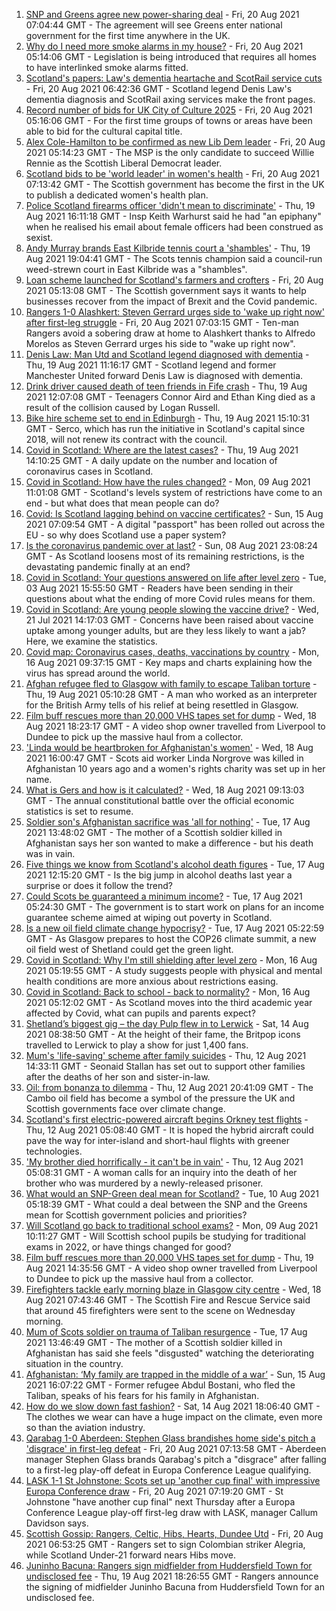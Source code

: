 1. [SNP and Greens agree new power-sharing deal](https://www.bbc.co.uk/news/uk-scotland-scotland-politics-58272209) - Fri, 20 Aug 2021 07:04:44 GMT - The agreement will see Greens enter national government for the first time anywhere in the UK.
2. [Why do I need more smoke alarms in my house?](https://www.bbc.co.uk/news/uk-scotland-58268855) - Fri, 20 Aug 2021 05:14:06 GMT - Legislation is being introduced that requires all homes to have interlinked smoke alarms fitted.
3. [Scotland's papers: Law's dementia heartache and ScotRail service cuts](https://www.bbc.co.uk/news/uk-scotland-58278309) - Fri, 20 Aug 2021 06:42:36 GMT - Scotland legend Denis Law's dementia diagnosis and ScotRail axing services make the front pages.
4. [Record number of bids for UK City of Culture 2025](https://www.bbc.co.uk/news/uk-england-58272630) - Fri, 20 Aug 2021 05:16:06 GMT - For the first time groups of towns or areas have been able to bid for the cultural capital title.
5. [Alex Cole-Hamilton to be confirmed as new Lib Dem leader](https://www.bbc.co.uk/news/uk-scotland-scotland-politics-58269259) - Fri, 20 Aug 2021 05:14:23 GMT - The MSP is the only candidate to succeed Willie Rennie as the Scottish Liberal Democrat leader.
6. [Scotland bids to be 'world leader' in women's health](https://www.bbc.co.uk/news/uk-scotland-58272191) - Fri, 20 Aug 2021 07:13:42 GMT - The Scottish government has become the first in the UK to publish a dedicated women's health plan.
7. [Police Scotland firearms officer 'didn't mean to discriminate'](https://www.bbc.co.uk/news/uk-scotland-58248645) - Thu, 19 Aug 2021 16:11:18 GMT - Insp Keith Warhurst said he had "an epiphany" when he realised his email about female officers had been construed as sexist.
8. [Andy Murray brands East Kilbride tennis court a 'shambles'](https://www.bbc.co.uk/news/uk-scotland-glasgow-west-58275264) - Thu, 19 Aug 2021 19:04:41 GMT - The Scots tennis champion said a council-run weed-strewn court in East Kilbride was a "shambles".
9. [Loan scheme launched for Scotland's farmers and crofters](https://www.bbc.co.uk/news/uk-scotland-scotland-business-58274235) - Fri, 20 Aug 2021 05:13:08 GMT - The Scottish government says it wants to help businesses recover from the impact of Brexit and the Covid pandemic.
10. [Rangers 1-0 Alashkert: Steven Gerrard urges side to 'wake up right now' after first-leg struggle](https://www.bbc.co.uk/sport/football/58215309) - Fri, 20 Aug 2021 07:03:15 GMT - Ten-man Rangers avoid a sobering draw at home to Alashkert thanks to Alfredo Morelos as Steven Gerrard urges his side to "wake up right now".
11. [Denis Law: Man Utd and Scotland legend diagnosed with dementia](https://www.bbc.co.uk/sport/football/58268041) - Thu, 19 Aug 2021 11:16:17 GMT - Scotland legend and former Manchester United forward Denis Law is diagnosed with dementia.
12. [Drink driver caused death of teen friends in Fife crash](https://www.bbc.co.uk/news/uk-scotland-58269830) - Thu, 19 Aug 2021 12:07:08 GMT - Teenagers Connor Aird and Ethan King died as a result of the collision caused by Logan Russell.
13. [Bike hire scheme set to end in Edinburgh](https://www.bbc.co.uk/news/uk-scotland-edinburgh-east-fife-58272187) - Thu, 19 Aug 2021 15:10:31 GMT - Serco, which has run the initiative in Scotland's capital since 2018, will not renew its contract with the council.
14. [Covid in Scotland: Where are the latest cases?](https://www.bbc.co.uk/news/uk-scotland-53511877) - Thu, 19 Aug 2021 14:10:25 GMT - A daily update on the number and location of coronavirus cases in Scotland.
15. [Covid in Scotland: How have the rules changed?](https://www.bbc.co.uk/news/uk-scotland-53166816) - Mon, 09 Aug 2021 11:01:08 GMT - Scotland's levels system of restrictions have come to an end - but what does that mean people can do?
16. [Covid: Is Scotland lagging behind on vaccine certificates?](https://www.bbc.co.uk/news/uk-scotland-57519070) - Sun, 15 Aug 2021 07:09:54 GMT - A digital "passport" has been rolled out across the EU - so why does Scotland use a paper system?
17. [Is the coronavirus pandemic over at last?](https://www.bbc.co.uk/news/uk-scotland-58112939) - Sun, 08 Aug 2021 23:08:24 GMT - As Scotland loosens most of its remaining restrictions, is the devastating pandemic finally at an end?
18. [Covid in Scotland: Your questions answered on life after level zero](https://www.bbc.co.uk/news/uk-scotland-58071989) - Tue, 03 Aug 2021 15:55:50 GMT - Readers have been sending in their questions about what the ending of more Covid rules means for them.
19. [Covid in Scotland: Are young people slowing the vaccine drive?](https://www.bbc.co.uk/news/uk-scotland-57915106) - Wed, 21 Jul 2021 14:17:03 GMT - Concerns have been raised about vaccine uptake among younger adults, but are they less likely to want a jab? Here, we examine the statistics.
20. [Covid map: Coronavirus cases, deaths, vaccinations by country](https://www.bbc.co.uk/news/world-51235105) - Mon, 16 Aug 2021 09:37:15 GMT - Key maps and charts explaining how the virus has spread around the world.
21. [Afghan refugee fled to Glasgow with family to escape Taliban torture](https://www.bbc.co.uk/news/uk-scotland-58256884) - Thu, 19 Aug 2021 05:10:28 GMT - A man who worked as an interpreter for the British Army tells of his relief at being resettled in Glasgow.
22. [Film buff rescues more than 20,000 VHS tapes set for dump](https://www.bbc.co.uk/news/uk-scotland-tayside-central-58261702) - Wed, 18 Aug 2021 18:23:17 GMT - A video shop owner travelled from Liverpool to Dundee to pick up the massive haul from a collector.
23. ['Linda would be heartbroken for Afghanistan's women'](https://www.bbc.co.uk/news/uk-scotland-highlands-islands-58256706) - Wed, 18 Aug 2021 16:00:47 GMT - Scots aid worker Linda Norgrove was killed in Afghanistan 10 years ago and a women's rights charity was set up in her name.
24. [What is Gers and how is it calculated?](https://www.bbc.co.uk/news/uk-scotland-45271076) - Wed, 18 Aug 2021 09:13:03 GMT - The annual constitutional battle over the official economic statistics is set to resume.
25. [Soldier son's Afghanistan sacrifice was 'all for nothing'](https://www.bbc.co.uk/news/uk-scotland-north-east-orkney-shetland-58241459) - Tue, 17 Aug 2021 13:48:02 GMT - The mother of a Scottish soldier killed in Afghanistan says her son wanted to make a difference - but his death was in vain.
26. [Five things we know from Scotland's alcohol death figures](https://www.bbc.co.uk/news/uk-scotland-58243861) - Tue, 17 Aug 2021 12:15:20 GMT - Is the big jump in alcohol deaths last year a surprise or does it follow the trend?
27. [Could Scots be guaranteed a minimum income?](https://www.bbc.co.uk/news/uk-scotland-scotland-politics-58230375) - Tue, 17 Aug 2021 05:24:30 GMT - The government is to start work on plans for an income guarantee scheme aimed at wiping out poverty in Scotland.
28. [Is a new oil field climate change hypocrisy?](https://www.bbc.co.uk/news/uk-scotland-57762927) - Tue, 17 Aug 2021 05:22:59 GMT - As Glasgow prepares to host the COP26 climate summit, a new oil field west of Shetland could get the green light.
29. [Covid in Scotland: Why I'm still shielding after level zero](https://www.bbc.co.uk/news/uk-scotland-highlands-islands-58223749) - Mon, 16 Aug 2021 05:19:55 GMT - A study suggests people with physical and mental health conditions are more anxious about restrictions easing.
30. [Covid in Scotland: Back to school - back to normality?](https://www.bbc.co.uk/news/uk-scotland-58214870) - Mon, 16 Aug 2021 05:12:02 GMT - As Scotland moves into the third academic year affected by Covid, what can pupils and parents expect?
31. [Shetland’s biggest gig – the day Pulp flew in to Lerwick](https://www.bbc.co.uk/news/uk-scotland-north-east-orkney-shetland-57599869) - Sat, 14 Aug 2021 08:38:50 GMT - At the height of their fame, the Britpop icons travelled to Lerwick to play a show for just 1,400 fans.
32. [Mum's 'life-saving' scheme after family suicides](https://www.bbc.co.uk/news/uk-scotland-58185754) - Thu, 12 Aug 2021 14:33:11 GMT - Seonaid Stallan has set out to support other families after the deaths of her son and sister-in-law.
33. [Oil: from bonanza to dilemma](https://www.bbc.co.uk/news/uk-scotland-scotland-business-58195442) - Thu, 12 Aug 2021 20:41:09 GMT - The Cambo oil field has become a symbol of the pressure the UK and Scottish governments face over climate change.
34. [Scotland's first electric-powered aircraft begins Orkney test flights](https://www.bbc.co.uk/news/uk-scotland-north-east-orkney-shetland-58177865) - Thu, 12 Aug 2021 05:08:40 GMT - It is hoped the hybrid aircraft could pave the way for inter-island and short-haul flights with greener technologies.
35. ['My brother died horrifically - it can't be in vain'](https://www.bbc.co.uk/news/uk-scotland-north-east-orkney-shetland-58177868) - Thu, 12 Aug 2021 05:08:31 GMT - A woman calls for an inquiry into the death of her brother who was murdered by a newly-released prisoner.
36. [What would an SNP-Green deal mean for Scotland?](https://www.bbc.co.uk/news/uk-scotland-scotland-politics-58143753) - Tue, 10 Aug 2021 05:18:39 GMT - What could a deal between the SNP and the Greens mean for Scottish government policies and priorities?
37. [Will Scotland go back to traditional school exams?](https://www.bbc.co.uk/news/uk-scotland-58139111) - Mon, 09 Aug 2021 10:11:27 GMT - Will Scottish school pupils be studying for traditional exams in 2022, or have things changed for good?
38. [Film buff rescues more than 20,000 VHS tapes set for dump](https://www.bbc.co.uk/news/uk-scotland-tayside-central-58273051) - Thu, 19 Aug 2021 14:35:56 GMT - A video shop owner travelled from Liverpool to Dundee to pick up the massive haul from a collector.
39. [Firefighters tackle early morning blaze in Glasgow city centre](https://www.bbc.co.uk/news/uk-scotland-58255126) - Wed, 18 Aug 2021 07:43:46 GMT - The Scottish Fire and Rescue Service said that around 45 firefighters were sent to the scene on Wednesday morning.
40. [Mum of Scots soldier on trauma of Taliban resurgence](https://www.bbc.co.uk/news/uk-scotland-58247951) - Tue, 17 Aug 2021 13:46:49 GMT - The mother of a Scottish soldier killed in Afghanistan has said she feels "disgusted" watching the deteriorating situation in the country.
41. [Afghanistan: ‘My family are trapped in the middle of a war’](https://www.bbc.co.uk/news/uk-scotland-58224887) - Sun, 15 Aug 2021 16:07:22 GMT - Former refugee Abdul Bostani, who fled the Taliban, speaks of his fears for his family in Afghanistan.
42. [How do we slow down fast fashion?](https://www.bbc.co.uk/news/uk-scotland-58216479) - Sat, 14 Aug 2021 18:06:40 GMT - The clothes we wear can have a huge impact on the climate, even more so than the aviation industry.
43. [Qarabag 1-0 Aberdeen: Stephen Glass brandishes home side's pitch a 'disgrace' in first-leg defeat](https://www.bbc.co.uk/sport/football/58215336) - Fri, 20 Aug 2021 07:13:58 GMT - Aberdeen manager Stephen Glass brands Qarabag's pitch a "disgrace" after falling to a first-leg play-off defeat in Europa Conference League qualifying.
44. [LASK 1-1 St Johnstone: Scots set up 'another cup final' with impressive Europa Conference draw](https://www.bbc.co.uk/sport/football/58215343) - Fri, 20 Aug 2021 07:19:20 GMT - St Johnstone "have another cup final" next Thursday after a Europa Conference League play-off first-leg draw with LASK, manager Callum Davidson says.
45. [Scottish Gossip: Rangers, Celtic, Hibs, Hearts, Dundee Utd](https://www.bbc.co.uk/sport/football/58278832) - Fri, 20 Aug 2021 06:53:25 GMT - Rangers set to sign Colombian striker Alegria, while Scotland Under-21 forward nears Hibs move.
46. [Juninho Bacuna: Rangers sign midfielder from Huddersfield Town for undisclosed fee](https://www.bbc.co.uk/sport/football/58275880) - Thu, 19 Aug 2021 18:26:55 GMT - Rangers announce the signing of midfielder Juninho Bacuna from Huddersfield Town for an undisclosed fee.
